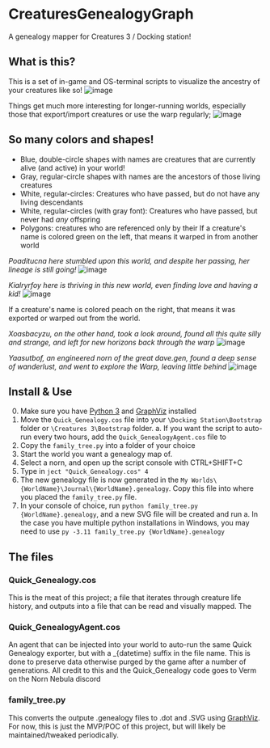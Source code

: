 # CreaturesGenealogyGraph
A genealogy mapper for Creatures 3 / Docking station! 

## What is this?

This is a set of in-game and OS-terminal scripts to visualize the ancestry of your creatures like so!
![image](https://github.com/Lopeh/CreaturesGenealogyGraph/assets/13429544/1994e536-6caa-4439-9cf9-3c327e20a480)

Things get much more interesting for longer-running worlds, especially those that export/import creatures or use the warp regularly;
![image](https://github.com/Lopeh/CreaturesGenealogyGraph/assets/13429544/540cfefd-5f49-4fdf-b251-6fc2a02ad472)

## So many colors and shapes!
* Blue, double-circle shapes with names are creatures that are currently alive (and active) in your world!
* Gray, regular-circle shapes with names are the ancestors of those living creatures
* White, regular-circles: Creatures who have passed, but do not have any living descendants
* White, regular-circles (with gray font): Creatures who have passed, but never had *any* offspring
* Polygons: creatures who are referenced only by their 
If a creature's name is colored green on the left, that means it warped in from another world

_Poaditucna here stumbled upon this world, and despite her passing, her lineage is still going!_
![image](https://github.com/Lopeh/CreaturesGenealogyGraph/assets/13429544/60cbd6f8-d6ee-4f2a-a788-6760d5414312)

_Kialryrfoy here is thriving in this new world, even finding love and having a kid!_
![image](https://github.com/Lopeh/CreaturesGenealogyGraph/assets/13429544/438e7e63-254d-487b-9f37-72cb99e01c99)


If a creature's name is colored peach on the right, that means it was exported or warped out from the world.

_Xoasbacyzu, on the other hand, took a look around, found all this quite silly and strange, and left for new horizons back through the warp_
![image](https://github.com/Lopeh/CreaturesGenealogyGraph/assets/13429544/5afee3df-3cb1-4bf4-94ad-375f85e342c1)

_Yaasutbof, an engineered norn of the great dave.gen, found a deep sense of wanderlust, and went to explore the Warp, leaving little behind_
![image](https://github.com/Lopeh/CreaturesGenealogyGraph/assets/13429544/936deb01-1092-4a4d-a7c5-5f66e8755170)


## Install & Use

0. Make sure you have [Python 3]([url](https://www.python.org/downloads/)) and [GraphViz]([url](https://graphviz.org/download/)) installed
1. Move the `Quick_Genealogy.cos` file into your `\Docking Station\Bootstrap` folder or `\Creatures 3\Bootstrap` folder.
   a. If you want the script to auto-run every two hours, add the `Quick_GenealogyAgent.cos` file to 
3. Copy the `family_tree.py` into a folder of your choice
4. Start the world you want a genealogy map of.
5. Select a norn, and open up the script console with CTRL+SHIFT+C
6. Type in `ject "Quick_Genealogy.cos" 4`
7. The new genealogy file is now generated in the `My Worlds\{WorldName}\Journal\{WorldName}.genealogy`. Copy this file into where you placed the `family_tree.py` file.
8. In your console of choice, run `python family_tree.py {WorldName}.genealogy`, and a new SVG file will be created and run
   a. In the case you have multiple python installations in Windows, you may need to use `py -3.11 family_tree.py {WorldName}.genealogy`

## The files

### Quick_Genealogy.cos
   This is the meat of this project; a file that iterates through creature life history, and outputs into a file that can be read and visually mapped. The 

### Quick_GenealogyAgent.cos
   An agent that can be injected into your world to auto-run the same Quick Genealogy exporter, but with a _{datetime} suffix in the file name. This is done to preserve data otherwise purged by the game after a number of generations. All credit to this and the Quick_Genealogy code goes to Verm on the Norn Nebula discord

### family_tree.py
   This converts the outpute .genealogy files to .dot and .SVG using [GraphViz]([url](https://graphviz.org/)https://graphviz.org/). For now, this is just the MVP/POC of this project, but will likely be maintained/tweaked periodically.
